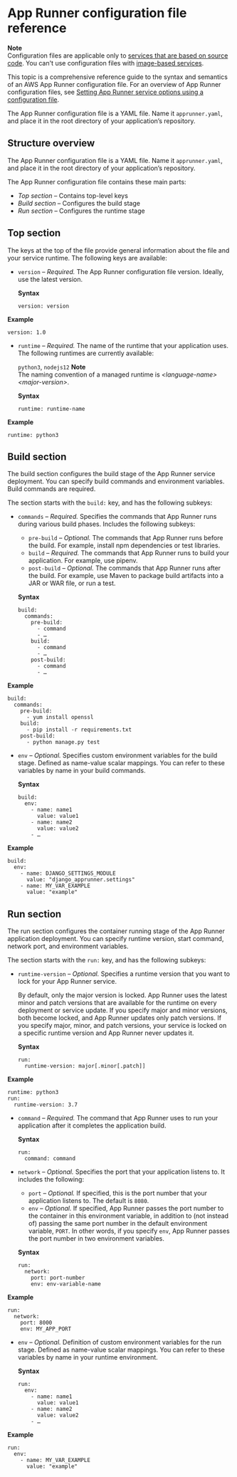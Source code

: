 # App Runner configuration file reference<a name="config-file-ref"></a>

**Note**  
Configuration files are applicable only to [services that are based on source code](service-source-code.md)\. You can't use configuration files with [image\-based services](service-source-image.md)\.

This topic is a comprehensive reference guide to the syntax and semantics of an AWS App Runner configuration file\. For an overview of App Runner configuration files, see [Setting App Runner service options using a configuration file](config-file.md)\.

The App Runner configuration file is a YAML file\. Name it `apprunner.yaml`, and place it in the root directory of your application’s repository\.

## Structure overview<a name="config-file-ref.overview"></a>

The App Runner configuration file is a YAML file\. Name it `apprunner.yaml`, and place it in the root directory of your application’s repository\.

The App Runner configuration file contains these main parts:
+ *Top section* – Contains top\-level keys
+ *Build section* – Configures the build stage
+ *Run section* – Configures the runtime stage

## Top section<a name="config-file-ref.top"></a>

The keys at the top of the file provide general information about the file and your service runtime\. The following keys are available:
+ `version` – *Required\.* The App Runner configuration file version\. Ideally, use the latest version\.

  **Syntax**

  ```
  version: version
  ```  
**Example**  

  ```
  version: 1.0
  ```
+ `runtime` – *Required\.* The name of the runtime that your application uses\. The following runtimes are currently available:

  `python3`, `nodejs12`
**Note**  
 The naming convention of a managed runtime is *<language\-name><major\-version>*\. 

  **Syntax**

  ```
  runtime: runtime-name
  ```  
**Example**  

  ```
  runtime: python3
  ```

## Build section<a name="config-file-ref.build"></a>

The build section configures the build stage of the App Runner service deployment\. You can specify build commands and environment variables\. Build commands are required\.

The section starts with the `build:` key, and has the following subkeys:
+ `commands` – *Required\.* Specifies the commands that App Runner runs during various build phases\. Includes the following subkeys:
  + `pre-build` – *Optional\.* The commands that App Runner runs before the build\. For example, install npm dependencies or test libraries\.
  + `build` – *Required\.* The commands that App Runner runs to build your application\. For example, use pipenv\.
  + `post-build` – *Optional\.* The commands that App Runner runs after the build\. For example, use Maven to package build artifacts into a JAR or WAR file, or run a test\.

  **Syntax**

  ```
  build:
    commands:
      pre-build:
        - command
        - …
      build:
        - command
        - …
      post-build:
        - command
        - …
  ```  
**Example**  

  ```
  build:
    commands:
      pre-build:
        - yum install openssl
      build:
        - pip install -r requirements.txt
      post-build:
        - python manage.py test
  ```
+ `env` – *Optional\.* Specifies custom environment variables for the build stage\. Defined as name\-value scalar mappings\. You can refer to these variables by name in your build commands\.

  **Syntax**

  ```
  build:
    env:
      - name: name1
        value: value1
      - name: name2
        value: value2
      - …
  ```  
**Example**  

  ```
  build:
    env:
      - name: DJANGO_SETTINGS_MODULE
        value: "django_apprunner.settings"
      - name: MY_VAR_EXAMPLE
        value: "example"
  ```

## Run section<a name="config-file-ref.run"></a>

The run section configures the container running stage of the App Runner application deployment\. You can specify runtime version, start command, network port, and environment variables\.

The section starts with the `run:` key, and has the following subkeys:
+ `runtime-version` – *Optional\.* Specifies a runtime version that you want to lock for your App Runner service\.

  By default, only the major version is locked\. App Runner uses the latest minor and patch versions that are available for the runtime on every deployment or service update\. If you specify major and minor versions, both become locked, and App Runner updates only patch versions\. If you specify major, minor, and patch versions, your service is locked on a specific runtime version and App Runner never updates it\.

  **Syntax**

  ```
  run:
    runtime-version: major[.minor[.patch]]
  ```  
**Example**  

  ```
  runtime: python3
  run:
    runtime-version: 3.7
  ```
+ `command` – *Required\.* The command that App Runner uses to run your application after it completes the application build\.

  **Syntax**

  ```
  run:
    command: command
  ```
+ `network` – *Optional\.* Specifies the port that your application listens to\. It includes the following:
  + `port` – *Optional\.* If specified, this is the port number that your application listens to\. The default is `8080`\.
  + `env` – *Optional\.* If specified, App Runner passes the port number to the container in this environment variable, in addition to \(not instead of\) passing the same port number in the default environment variable, `PORT`\. In other words, if you specify `env`, App Runner passes the port number in two environment variables\.

  **Syntax**

  ```
  run:
    network:
      port: port-number
      env: env-variable-name
  ```  
**Example**  

  ```
  run:
    network:
      port: 8000
      env: MY_APP_PORT
  ```
+ `env` – *Optional\.* Definition of custom environment variables for the run stage\. Defined as name\-value scalar mappings\. You can refer to these variables by name in your runtime environment\.

  **Syntax**

  ```
  run:
    env:
      - name: name1
        value: value1
      - name: name2
        value: value2
      - …
  ```  
**Example**  

  ```
  run:
    env:
      - name: MY_VAR_EXAMPLE
        value: "example"
  ```